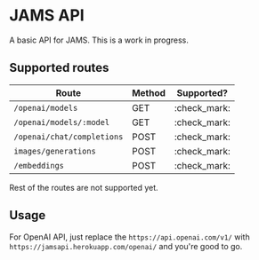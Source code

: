 # JAMS API
A basic API for JAMS. This is a work in progress.

## Supported routes

| Route | Method | Supported? |
| --- | --- |  --- |
| `/openai/models` | GET | :check_mark: |
| `/openai/models/:model` | GET | :check_mark: |
| `/openai/chat/completions` | POST | :check_mark: |
| `images/generations` | POST | :check_mark: |
| `/embeddings` | POST | :check_mark: |

Rest of the routes are not supported yet.

## Usage
For OpenAI API, just replace the `https://api.openai.com/v1/` with `https://jamsapi.herokuapp.com/openai/` and you're good to go.
